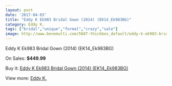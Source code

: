 ```yaml
---
layout: post
date: '2017-04-03'
title: "Eddy K Ek983 Bridal Gown (2014) (EK14_Ek983BG)"
category: Eddy K.
tags: ["bridal","unique","formal","crazy","sale"]
image: http://www.benemulti.com/5687-thickbox_default/eddy-k-ek983-bridal-gown-2014-ek14ek983bg.jpg
---
```

Eddy K Ek983 Bridal Gown (2014) (EK14_Ek983BG)

On Sales: **$449.99**
<a href="https://www.benemulti.com/en/eddy-k/2099-eddy-k-ek983-bridal-gown-2014-ek14ek983bg.html"><amp-img layout="responsive" width="600" height="600" src="//www.benemulti.com/5687-thickbox_default/eddy-k-ek983-bridal-gown-2014-ek14ek983bg.jpg" alt="Eddy K Ek983 Bridal Gown (2014) (EK14_Ek983BG) 0" /></a>
<a href="https://www.benemulti.com/en/eddy-k/2099-eddy-k-ek983-bridal-gown-2014-ek14ek983bg.html"><amp-img layout="responsive" width="600" height="600" src="//www.benemulti.com/5688-thickbox_default/eddy-k-ek983-bridal-gown-2014-ek14ek983bg.jpg" alt="Eddy K Ek983 Bridal Gown (2014) (EK14_Ek983BG) 1" /></a>

Buy it: [Eddy K Ek983 Bridal Gown (2014) (EK14_Ek983BG)](https://www.benemulti.com/en/eddy-k/2099-eddy-k-ek983-bridal-gown-2014-ek14ek983bg.html "Eddy K Ek983 Bridal Gown (2014) (EK14_Ek983BG)")

View more: [Eddy K.](https://www.benemulti.com/en/23-eddy-k "Eddy K.")